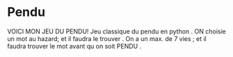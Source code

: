 # Pendu
VOICI MON JEU DU PENDU!  Jeu classique du pendu en python . ON choisie un mot au hazard; et il  faudra le trouver . On a un max. de  7 vies ; et il faudra trouver le mot  avant qu on soit PENDU .
